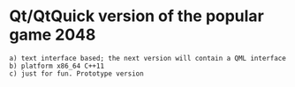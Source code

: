 # Qt/QtQuick version of the popular game 2048 
```
a) text interface based; the next version will contain a QML interface
b) platform x86_64 C++11
c) just for fun. Prototype version
```

